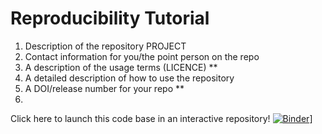 # Reproducibility Tutorial 

1. Description of the repository PROJECT
2. Contact information for you/the point person on the repo 
3. A description of the usage terms (LICENCE) ** 
4. A detailed description of how to use the repository 
5. A DOI/release number for your repo ** 
6. 


Click here to launch this code base in an interactive repository! [![Binder](https://mybinder.org/badge_logo.svg)](https://mybinder.org/v2/gh/colebrookson/reproducibility-tutorial-repo/master?urlpath=rstudio)]


